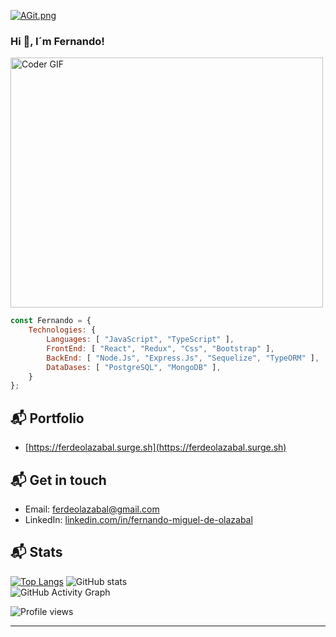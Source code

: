 [![AGit.png](https://i.postimg.cc/fbcRDBDy/fertest.png)](https://postimg.cc/d70Y9R7c)

### Hi 👋,  I´m Fernando!


<img src="https://media.giphy.com/media/SWoSkN6DxTszqIKEqv/giphy.gif" alt="Coder GIF" width="500" height="400">


```javascript
const Fernando = {
    Technologies: {
        Languages: [ "JavaScript", "TypeScript" ],
        FrontEnd: [ "React", "Redux", "Css", "Bootstrap" ],
        BackEnd: [ "Node.Js", "Express.Js", "Sequelize", "TypeORM" ],
        DataDases: [ "PostgreSQL", "MongoDB" ],
    }
};
```
## 📬 Portfolio

- [https://ferdeolazabal.surge.sh](https://ferdeolazabal.surge.sh)

## 📬 Get in touch
- Email: ferdeolazabal@gmail.com
- LinkedIn: [linkedin.com/in/fernando-miguel-de-olazabal](https://www.linkedin.com/in/fernando-miguel-de-olazabal/)


## 📬 Stats

[![Top Langs](https://github-readme-stats.vercel.app/api/top-langs/?username=ferdeolazabal)](https://github.com/anuraghazra/github-readme-stats)
![GitHub stats](https://github-readme-stats.vercel.app/api?username=ferdeolazabal&show_icons=true)  
![GitHub Activity Graph](https://activity-graph.herokuapp.com/graph?username=ferdeolazabal)


![Profile views](https://gpvc.arturio.dev/ferdeolazabal) 

---

